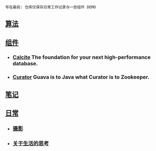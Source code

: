 `写在最前: 仓库仅保存日常工作记录与一些组件 DEMO`

## [算法](./src/code/README.md)
## [组件](./src/demo)
* ### [Calcite](./src/demo/calcite/calcite.md) The foundation for your next high-performance database.
* ### [Curator](./src/demo/curator/curator.md) Guava is to Java what Curator is to Zookeeper.
## [笔记](./src/mark)
## [日常](./日常)
* ### [摄影](./日常/摄影/photography.md) 
* ### [关于生活的思考](./日常/关于生活的思考.md)
